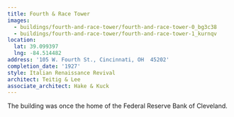 ```yaml
---
title: Fourth & Race Tower
images:
  - buildings/fourth-and-race-tower/fourth-and-race-tower-0_bg3c38
  - buildings/fourth-and-race-tower/fourth-and-race-tower-1_kurnqv
location:
  lat: 39.099397
  lng: -84.514482
address: '105 W. Fourth St., Cincinnati, OH  45202'
completion_date: '1927'
style: Italian Renaissance Revival
architect: Teitig & Lee
associate_architect: Hake & Kuck
---
```


The building was once the home of the Federal Reserve Bank of Cleveland.
